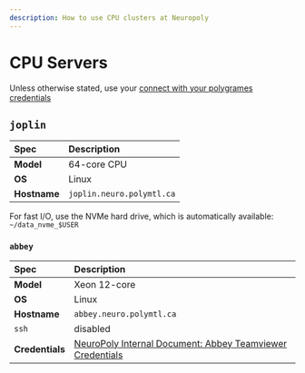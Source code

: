 ```yaml
---
description: How to use CPU clusters at Neuropoly
---
```


# CPU Servers

Unless otherwise stated, use your [connect with your polygrames credentials](./computing-resources-neuropoly.md#TODO)

## `joplin`

| Spec | Description |
| :--- | :--- |
| **Model** | 64-core CPU |
| **OS** | Linux |
| **Hostname** | `joplin.neuro.polymtl.ca` |

For fast I/O, use the NVMe hard drive, which is automatically available: `~/data_nvme_$USER`

### `abbey`

| Spec | Description |
| :--- | :--- |
| **Model** | Xeon 12-core |
| **OS** | Linux |
| **Hostname** | `abbey.neuro.polymtl.ca` |
| `ssh` | disabled |
| **Credentials** | [NeuroPoly Internal Document: Abbey Teamviewer Credentials](https://docs.google.com/document/d/13iNhiBKYZWT9ytsvYeeYV4FJn6Wn00q9Ctka7toMV08/edit#heading=h.mtnjvepco2an) |

